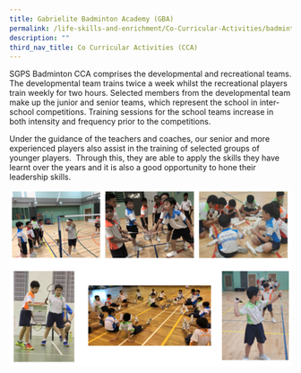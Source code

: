 ```yaml
---
title: Gabrielite Badminton Academy (GBA)
permalink: /life-skills-and-enrichment/Co-Curricular-Activities/badminton/
description: ""
third_nav_title: Co Curricular Activities (CCA)
---
```




SGPS Badminton CCA comprises the developmental and recreational teams. The developmental team trains twice a week whilst the recreational players train weekly for two hours. Selected members from the developmental team make up the junior and senior teams, which represent the school in inter-school competitions. Training sessions for the school teams increase in both intensity and frequency prior to the competitions.

  

Under the guidance of the teachers and coaches, our senior and more experienced players also assist in the training of selected groups of younger players.  Through this, they are able to apply the skills they have learnt over the years and it is also a good opportunity to hone their leadership skills.

![](/images/badminton.png)